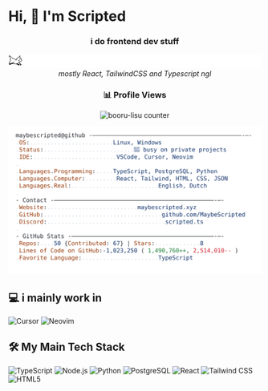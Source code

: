 # Hi, 👋 I'm Scripted

<div align="center">

  <h3>i do frontend dev stuff</h3>
  <p>
  <div align="center">
    <img src="assets/fast_cat.gif" alt="fast cat"/>
  </div>
    <i>mostly React, TailwindCSS and Typescript ngl</i>
  </p>

</div>
<div align="center">
  <h3>📊 Profile Views</h3>
  <p align="center">
    <img src="https://count.getloli.com/@MaybeScripted?theme=booru-lisu&scale=1.2" alt="booru-lisu counter"/>
  </p>
</div>

<div align="center">
  <a href="https://github.com/MaybeScripted/MaybeScripted">
    <picture>
      <source media="(prefers-color-scheme: dark)" srcset="https://raw.githubusercontent.com/MaybeScripted/MaybeScripted/main/dark_mode.svg">
      <img alt="MaybeScripted's GitHub Profile README" src="https://raw.githubusercontent.com/MaybeScripted/MaybeScripted/main/light_mode.svg">
    </picture>
  </a>
</div>

## 💻 i mainly work in

<p align="left">
  <img src="https://img.shields.io/badge/Cursor-000000?style=for-the-badge&logo=cursor&logoColor=white" alt="Cursor"/>
  <img src="https://img.shields.io/badge/Neovim-57A143?style=for-the-badge&logo=neovim&logoColor=white" alt="Neovim"/>
</p>

## 🛠️ My Main Tech Stack

![TypeScript](https://img.shields.io/badge/TypeScript-007ACC?style=for-the-badge&logo=typescript&logoColor=white)
![Node.js](https://img.shields.io/badge/Node.js-43853D?style=for-the-badge&logo=node.js&logoColor=white)
![Python](https://img.shields.io/badge/Python-3776AB?style=for-the-badge&logo=python&logoColor=white)
![PostgreSQL](https://img.shields.io/badge/PostgreSQL-316192?style=for-the-badge&logo=postgresql&logoColor=white)
![React](https://img.shields.io/badge/React-20232A?style=for-the-badge&logo=react&logoColor=61DAFB)
![Tailwind CSS](https://img.shields.io/badge/Tailwind_CSS-38B2AC?style=for-the-badge&logo=tailwind-css&logoColor=white)
![HTML5](https://img.shields.io/badge/HTML5-E34F26?style=for-the-badge&logo=html5&logoColor=white)